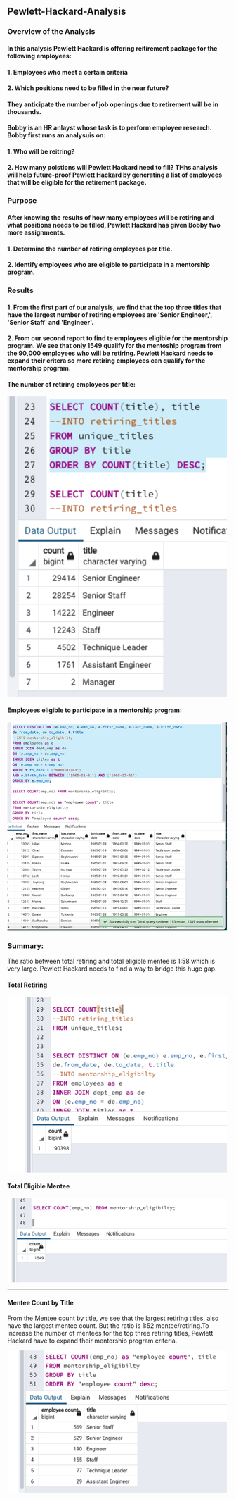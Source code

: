 ## Pewlett-Hackard-Analysis
### Overview of the Analysis
#### In this analysis Pewlett Hackard is offering reitirement package for the following employees:
#### 1. Employees who meet a certain criteria 
#### 2. Which positions need to be filled in the near future?
#### They anticipate the number of job openings due to retirement will be in thousands. 

#### Bobby is an HR anlayst whose task is to perform employee research. Bobby first runs an analysuis on:
#### 1. Who will be reitring?
#### 2. How many poistions will Pewlett Hackard need to fill? THhs analysis will help future-proof Pewlett Hackard by generating a list of employees that will be eligible for the retirement package. 

### Purpose
#### After knowing the results of how many employees will be retiring and what positions needs to be filled, Pewlett Hackard has given Bobby two more assignments. 
#### 1. Determine the number of retiring employees per title.
#### 2. Identify employees who are eligible to participate in a mentorship program.

### Results
#### 1. From the first part of our analysis, we find that the top three titles that have the largest number of retiring employees are 'Senior Engineer,', 'Senior Staff' and 'Engineer'.
#### 2. From our second report to find te employees eligible for the mentorship program. We see that only 1549 qualify for the mentoship program from the 90,000 employees who will be retiring. Pewlett Hackard needs to expand their critera so more retiring employees can qualify for the mentorship program.

#### The number of retiring employees per title:

<img src = "Resources/Count_Retiring_by_Title.png" width = 500)>


#### Employees eligible to participate in a mentorship program:

<img src = "Resources/List_of_Mentees.png" width = 500)>

### Summary:

The ratio between total retiring and total eligible mentee is 1:58 which is very large. Pewlett Hackard needs to find a way to bridge this huge gap.

#### Total Retiring
<img src = "Resources/Total_Count_Retiring.png" width = 500)>

#### Total Eligible Mentee 
<img src = "Resources/Total_Eligible_Mentee.png" width = 500)>

--------------------------------------------------------------

#### Mentee Count by Title
From the Mentee count by title, we see that the largest retiring titles, also have the largest mentee count. But the ratio is 1:52 mentee/retiring.To increase the number of mentees for the top three retiring titles, Pewlett Hackard have to expand their mentorship program criteria.

<img src = "Resources/Mentee_Count_by_Title.png" width = 500)>






